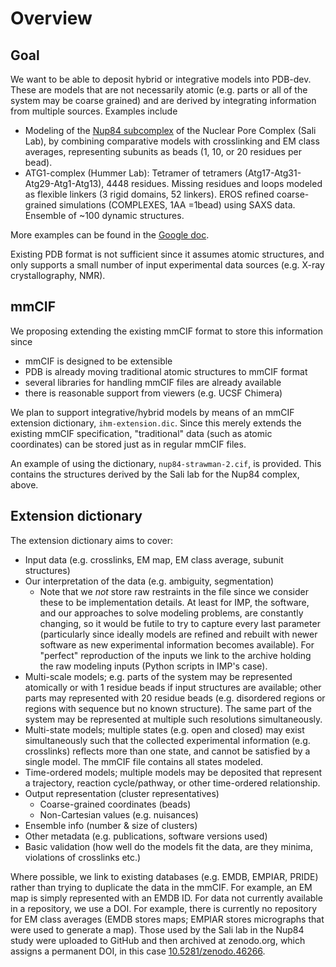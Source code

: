 # Overview

## Goal

We want to be able to deposit hybrid or integrative models into PDB-dev.
These are models that are not necessarily atomic (e.g. parts or all of the
system may be coarse grained) and are derived by integrating information
from multiple sources. Examples include

 - Modeling of the [Nup84 subcomplex](http://salilab.org/nup84)
   of the Nuclear Pore Complex (Sali Lab), by combining comparative models
   with crosslinking and EM class averages, representing subunits as beads
   (1, 10, or 20 residues per bead).
 - ATG1-complex (Hummer Lab): Tetramer of tetramers
   (Atg17-Atg31-Atg29-Atg1-Atg13), 4448 residues. Missing residues and
   loops modeled as flexible linkers (3 rigid domains, 52 linkers).
   EROS refined coarse-grained simulations (COMPLEXES, 1AA =1bead) using
   SAXS data. Ensemble of ~100 dynamic structures.

More examples can be found in the [Google doc](https://docs.google.com/document/d/1tuHzE6N8ENy-8NxeV8CFv9W1BDoJkRoc9VRwoK0Ic5E/edit?usp=sharing).

Existing PDB format is not sufficient since it assumes atomic structures,
and only supports a small number of input experimental data sources (e.g.
X-ray crystallography, NMR).

## mmCIF

We proposing extending the existing mmCIF format to store this information
since

 - mmCIF is designed to be extensible
 - PDB is already moving traditional atomic structures to mmCIF format
 - several libraries for handling mmCIF files are already available
 - there is reasonable support from viewers (e.g. UCSF Chimera)

We plan to support integrative/hybrid models by means of an mmCIF extension
dictionary, `ihm-extension.dic`. Since this merely extends the existing mmCIF
specification, "traditional" data (such as atomic coordinates) can be stored
just as in regular mmCIF files.

An example of using the dictionary, `nup84-strawman-2.cif`, is provided. This
contains the structures derived by the Sali lab for the Nup84 complex, above.

## Extension dictionary

The extension dictionary aims to cover:

 - Input data (e.g. crosslinks, EM map, EM class average, subunit structures)
 - Our interpretation of the data (e.g. ambiguity, segmentation)
   - Note that we *not* store raw restraints in the file since we consider
     these to be implementation details. At least for IMP, the software, and
     our approaches to solve modeling problems, are constantly changing, so
     it would be futile to try to capture every last parameter (particularly
     since ideally models are refined and rebuilt with newer software as new
     experimental information becomes available). For "perfect" reproduction
     of the inputs we link to the archive holding the raw modeling inputs
     (Python scripts in IMP's case).
 - Multi-scale models; e.g. parts of the system may be represented atomically
   or with 1 residue beads if input structures are available; other parts may
   represented with 20 residue beads (e.g. disordered regions or regions with
   sequence but no known structure). The same part of the system may be
   represented at multiple such resolutions simultaneously.
 - Multi-state models; multiple states (e.g. open and closed) may exist
   simultaneously such that the collected experimental information
   (e.g. crosslinks) reflects more than one state, and cannot be satisfied
   by a single model. The mmCIF file contains all states modeled.
 - Time-ordered models; multiple models may be deposited that represent
   a trajectory, reaction cycle/pathway, or other time-ordered relationship.
 - Output representation (cluster representatives)
   - Coarse-grained coordinates (beads)
   - Non-Cartesian values (e.g. nuisances)
 - Ensemble info (number & size of clusters)
 - Other metadata (e.g. publications, software versions used)
 - Basic validation (how well do the models fit the data, are they minima,
   violations of crosslinks etc.)

Where possible, we link to existing databases (e.g. EMDB, EMPIAR, PRIDE) rather
than trying to duplicate the data in the mmCIF. For example, an EM map is
simply represented with an EMDB ID. For data not currently available in a
repository, we use a DOI. For example, there is currently no repository for
EM class averages (EMDB stores maps; EMPIAR stores micrographs that were used
to generate a map). Those used by the Sali lab in the Nup84 study were uploaded
to GitHub and then archived at zenodo.org, which assigns a permanent DOI,
in this case [10.5281/zenodo.46266](http://dx.doi.org/10.5281/zenodo.46266).
